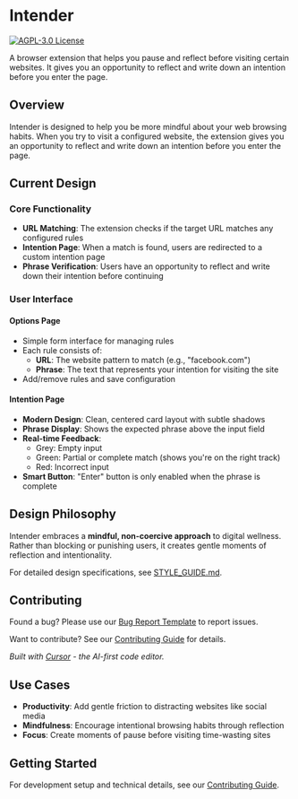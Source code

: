 # Intender

[![AGPL-3.0 License](https://img.shields.io/badge/License-AGPL%20v3-blue.svg)](https://www.gnu.org/licenses/agpl-3.0)

A browser extension that helps you pause and reflect before visiting certain websites. It gives you an opportunity to reflect and write down an intention before you enter the page.

## Overview

Intender is designed to help you be more mindful about your web browsing habits. When you try to visit a configured website, the extension gives you an opportunity to reflect and write down an intention before you enter the page.

## Current Design

### Core Functionality

- **URL Matching**: The extension checks if the target URL matches any configured rules
- **Intention Page**: When a match is found, users are redirected to a custom intention page
- **Phrase Verification**: Users have an opportunity to reflect and write down their intention before continuing

### User Interface

#### Options Page

- Simple form interface for managing rules
- Each rule consists of:
  - **URL**: The website pattern to match (e.g., "facebook.com")
  - **Phrase**: The text that represents your intention for visiting the site
- Add/remove rules and save configuration

#### Intention Page

- **Modern Design**: Clean, centered card layout with subtle shadows
- **Phrase Display**: Shows the expected phrase above the input field
- **Real-time Feedback**:
  - Grey: Empty input
  - Green: Partial or complete match (shows you're on the right track)
  - Red: Incorrect input
- **Smart Button**: "Enter" button is only enabled when the phrase is complete

## Design Philosophy

Intender embraces a **mindful, non-coercive approach** to digital wellness. Rather than blocking or punishing users, it creates gentle moments of reflection and intentionality.

For detailed design specifications, see [STYLE_GUIDE.md](./STYLE_GUIDE.md).

## Contributing

Found a bug? Please use our [Bug Report Template](./BUG_REPORT_TEMPLATE.md) to report issues.

Want to contribute? See our [Contributing Guide](./CONTRIBUTING.md) for details.

_Built with [Cursor](https://cursor.sh) - the AI-first code editor._

## Use Cases

- **Productivity**: Add gentle friction to distracting websites like social media
- **Mindfulness**: Encourage intentional browsing habits through reflection
- **Focus**: Create moments of pause before visiting time-wasting sites

## Getting Started

For development setup and technical details, see our [Contributing Guide](./CONTRIBUTING.md).
